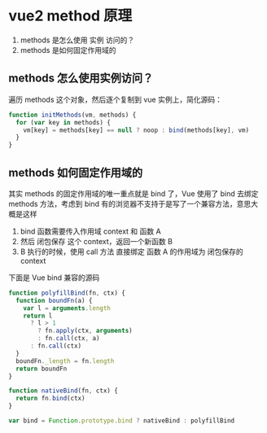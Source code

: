 # vue2 method 原理

1. methods 是怎么使用 实例 访问的？
2. methods 是如何固定作用域的

## methods 怎么使用实例访问？

遍历 methods 这个对象，然后逐个复制到 vue 实例上，简化源码：

```js
function initMethods(vm, methods) {
  for (var key in methods) {
    vm[key] = methods[key] == null ? noop : bind(methods[key], vm)
  }
}
```

## methods 如何固定作用域的

其实 methods 的固定作用域的唯一重点就是 bind 了，Vue 使用了 bind 去绑定 methods 方法，考虑到 bind 有的浏览器不支持于是写了一个兼容方法，意思大概是这样

1. bind 函数需要传入作用域 context 和 函数 A
2. 然后 闭包保存 这个 context，返回一个新函数 B
3. B 执行的时候，使用 call 方法 直接绑定 函数 A 的作用域为 闭包保存的 context

下面是 Vue bind 兼容的源码

```js
function polyfillBind(fn, ctx) {
  function boundFn(a) {
    var l = arguments.length
    return l
      ? l > 1
        ? fn.apply(ctx, arguments)
        : fn.call(ctx, a)
      : fn.call(ctx)
  }
  boundFn._length = fn.length
  return boundFn
}

function nativeBind(fn, ctx) {
  return fn.bind(ctx)
}

var bind = Function.prototype.bind ? nativeBind : polyfillBind
```
